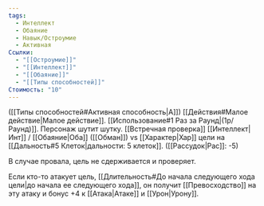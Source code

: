 ```yaml
---
tags:
  - Интеллект
  - Обаяние
  - Навык/Остроумие
  - Активная
Ссылки:
  - "[[Остроумие]]"
  - "[[Интеллект]]"
  - "[[Обаяние]]"
  - "[[Типы способностей]]"
Стоимость: "10"
---
```

([[Типы способностей#Активная способность|А]]) [[Действия#Малое действие|Малое действие]]. [[Использование#1 Раз за Раунд|(1р/Раунд)]]. Персонаж шутит шутку. [[Встречная проверка]] [[Интеллект|Инт]] / [[Обаяние|Оба]] ([[Обман]]) vs [[Характер|Хар]] цели на [[Дальность#5 Клеток|дальности: 5 клеток]]. ([[Рассудок|Рас]]: -5)

В случае провала, цель не сдерживается и проверяет. 

Если кто-то атакует цель, [[Длительность#До начала следующего хода цели|до начала ее следующего хода]], он получит [[Превосходство]] на эту атаку и бонус +4 к [[Атака|Атаке]] и [[Урон|Урону]]. 


